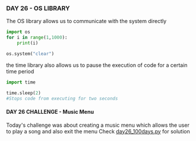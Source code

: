 ### DAY 26 - OS LIBRARY
The OS library allows us to communicate with the system directly
```Python
import os
for i in range(1,1000):
    print(i)

os.system("clear")
```

the time library also allows us to pause the execution of code for a certain time period
```Python
import time

time.sleep(2)
#Stops code from executing for two seconds
```

#### DAY 26 CHALLENGE - Music Menu
Today's challenge was about creating a music menu which allows the user to play a song and also exit the menu
Check [day26_100days.py](/day%2026/day26_100days.py) for solution